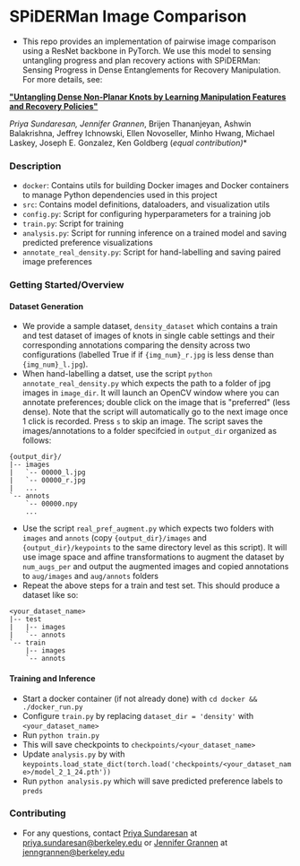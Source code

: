 # SPiDERMan Image Comparison

* This repo provides an implementation of pairwise image comparison using a ResNet backbone in PyTorch. We use this model to sensing untangling progress and plan recovery actions with SPiDERMan: Sensing Progress in Dense Entanglements for Recovery Manipulation. For more details, see:

[**"Untangling Dense Non-Planar Knots by Learning Manipulation Features and Recovery Policies"**](https://sites.google.com/berkeley.edu/non-planar-untangling)

**Priya Sundaresan*, Jennifer Grannen*, Brijen Thananjeyan, Ashwin Balakrishna, Jeffrey Ichnowski, Ellen Novoseller, Minho Hwang, Michael Laskey, Joseph E. Gonzalez, Ken Goldberg (*equal contribution)**

### Description
  * `docker`: Contains utils for building Docker images and Docker containers to manage Python dependencies used in this project 
  * `src`: Contains model definitions, dataloaders, and visualization utils
  * `config.py`: Script for configuring hyperparameters for a training job
  * `train.py`: Script for training
  * `analysis.py`: Script for running inference on a trained model and saving predicted preference visualizations
  * `annotate_real_density.py`: Script for hand-labelling and saving paired image preferences

### Getting Started/Overview
#### Dataset Generation
* We provide a sample dataset, `density_dataset` which contains a train and test dataset of images of knots in single cable settings and their corresponding annotations comparing the density across two configurations (labelled True if if `{img_num}_r.jpg` is less dense than `{img_num}_l.jpg`). 
* When hand-labelling a datset, use the script `python annotate_real_density.py` which expects the path to a folder of jpg images in `image_dir`. It will launch an OpenCV window where you can annotate preferences; double click on the image that is "preferred" (less dense).  Note that the script will automatically go to the next image once 1 click is recorded. Press `s` to skip an image. The script saves the images/annotations to a folder specifcied in `output_dir` organized as follows:
```
{output_dir}/
|-- images
|   `-- 00000_l.jpg
|   `-- 00000_r.jpg
|   ...
`-- annots
    `-- 00000.npy
    ...
```
* Use the script `real_pref_augment.py` which expects two folders with `images` and `annots` (copy `{output_dir}/images` and `{output_dir}/keypoints` to the same directory level as this script). It will use image space and affine transformations to augment the dataset by `num_augs_per` and output the augmented images and copied annotations to `aug/images` and `aug/annots` folders
* Repeat the above steps for a train and test set. This should produce a dataset like so:
```
<your_dataset_name>
|-- test
|   |-- images
|   `-- annots
`-- train
    |-- images
    `-- annots
```

#### Training and Inference
* Start a docker container (if not already done) with `cd docker && ./docker_run.py`
* Configure `train.py` by replacing `dataset_dir = 'density'` with `<your_dataset_name>`
* Run `python train.py`
* This will save checkpoints to `checkpoints/<your_dataset_name>`
* Update `analysis.py` by with `keypoints.load_state_dict(torch.load('checkpoints/<your_dataset_name>/model_2_1_24.pth'))`
* Run `python analysis.py` which will save predicted preference labels to `preds`

### Contributing 
* For any questions, contact [Priya Sundaresan](http://priya.sundaresan.us) at priya.sundaresan@berkeley.edu or [Jennifer Grannen](http://jenngrannen.com/) at jenngrannen@berkeley.edu

